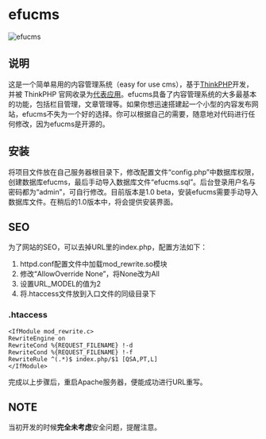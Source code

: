 
efucms
======

![efucms](https://raw.github.com/phplaber/efucms/master/logo.png "Easy for use CMS")

说明
---

这是一个简单易用的内容管理系统（easy for use cms），基于[ThinkPHP](http://www.thinkphp.cn/)开发，并被 ThinkPHP 官网收录为[代表应用](https://www.thinkphp.cn/app/efucms.html)。efucms具备了内容管理系统的大多最基本的功能，包括栏目管理，文章管理等。如果你想迅速搭建起一个小型的内容发布网站，efucms不失为一个好的选择。你可以根据自己的需要，随意地对代码进行任何修改，因为efucms是开源的。

安装
---

将项目文件放在自己服务器根目录下，修改配置文件“config.php”中数据库权限，创建数据库efucms，最后手动导入数据库文件“efucms.sql”。后台登录用户名与密码都为“admin”，可自行修改。目前版本是1.0 beta，安装efucms需要手动导入数据库文件。在稍后的1.0版本中，将会提供安装界面。

SEO
---

为了网站的SEO，可以去掉URL里的index.php，配置方法如下：

1. httpd.conf配置文件中加载mod_rewrite.so模块
2. 修改“AllowOverride None”，将None改为All
3. 设置URL_MODEL的值为2
4. 将.htaccess文件放到入口文件的同级目录下

### .htaccess

    <IfModule mod_rewrite.c>
    RewriteEngine on
    RewriteCond %{REQUEST_FILENAME} !-d
    RewriteCond %{REQUEST_FILENAME} !-f
    RewriteRule ^(.*)$ index.php/$1 [QSA,PT,L]
    </IfModule>

完成以上步骤后，重启Apache服务器，便能成功进行URL重写。

NOTE
---

当初开发的时候**完全未考虑**安全问题，提醒注意。

